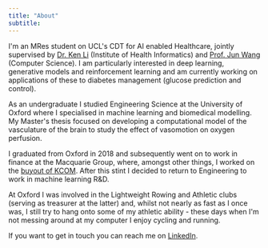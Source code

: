 ```yaml
---
title: "About"
subtitle:
---
```


I'm an MRes student on UCL's CDT for AI enabled Healthcare, jointly supervised by [Dr. Ken Li](https://iris.ucl.ac.uk/iris/browse/profile?upi=KLIXX57) (Institute of Health Informatics) and [Prof. Jun Wang](http://www0.cs.ucl.ac.uk/staff/Jun.Wang/) (Computer Science). I am particularly interested in deep learning, generative models and reinforcement learning and am currently working on applications of these to diabetes management (glucose prediction and control).

As an undergraduate I studied Engineering Science at the University of Oxford where I specialised in machine learning and biomedical modelling. My Master's thesis focused on developing a computational model of the vasculature of the brain to study the effect of vasomotion on oxygen perfusion.

I graduated from Oxford in 2018 and subsequently went on to work in finance at the Macquarie Group, where, amongst other things, I worked on the [buyout of KCOM](https://www.macquarie.com/uk/en/about/news/2019/macquarie-infrastructure-and-real-assets-finalises-acquisition-of-kcom-group.html). After this stint I decided to return to Engineering to work in machine learning R&D.

At Oxford I was involved in the Lightweight Rowing and Athletic clubs (serving as treasurer at the latter) and, whilst not nearly as fast as I once was, I still try to hang onto some of my athletic ability - these days when I'm not messing around at my computer I enjoy cycling and running.
 
If you want to get in touch you can reach me on [LinkedIn](https://linkedin.com/in/Rees).
